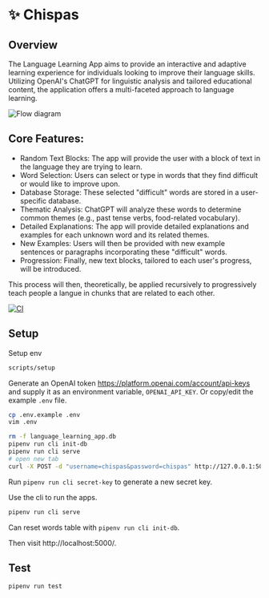 # ✨ Chispas

## Overview

The Language Learning App aims to provide an interactive and adaptive learning experience for individuals looking to improve their language skills. Utilizing OpenAI's ChatGPT for linguistic analysis and tailored educational content, the application offers a multi-faceted approach to language learning.

![Flow diagram](https://github.com/chispas-io/chispas-ai/assets/23323466/c401521d-713a-4b07-9069-6149efeee248)

## Core Features:

- Random Text Blocks: The app will provide the user with a block of text in the language they are trying to learn.
- Word Selection: Users can select or type in words that they find difficult or would like to improve upon.
- Database Storage: These selected "difficult" words are stored in a user-specific database.
- Thematic Analysis: ChatGPT will analyze these words to determine common themes (e.g., past tense verbs, food-related vocabulary).
- Detailed Explanations: The app will provide detailed explanations and examples for each unknown word and its related themes.
- New Examples: Users will then be provided with new example sentences or paragraphs incorporating these "difficult" words.
- Progression: Finally, new text blocks, tailored to each user's progress, will be introduced.

This process will then, theoretically, be applied recursively to progressively teach people a langue in chunks that are related to each other. 

[![CI](https://github.com/chispas-io/chispas-ai/actions/workflows/ci.yml/badge.svg?branch=main)](https://github.com/chispas-io/chispas-ai/actions/workflows/ci.yml)

## Setup

Setup env

```bash
scripts/setup
```

Generate an OpenAI token https://platform.openai.com/account/api-keys and supply it as an environment variable, `OPENAI_API_KEY`. Or copy/edit the example `.env` file.

```bash
cp .env.example .env
vim .env
```

```bash
rm -f language_learning_app.db
pipenv run cli init-db
pipenv run cli serve
# open new tab
curl -X POST -d "username=chispas&password=chispas" http://127.0.0.1:5000/api/users/add
```

Run `pipenv run cli secret-key` to generate a new secret key.

Use the cli to run the apps.

```bash
pipenv run cli serve
```

Can reset words table with `pipenv run cli init-db`.

Then visit http://localhost:5000/.

## Test

```bash
pipenv run test
```
